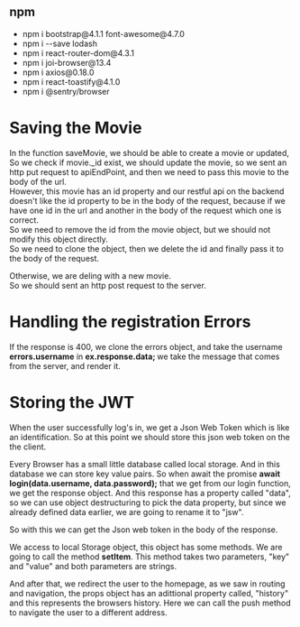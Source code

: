 ## npm

<ul> 
<li>npm i bootstrap@4.1.1 font-awesome@4.7.0</li>
<li>npm i --save lodash</li>
<li>npm i react-router-dom@4.3.1</li>
<li>npm i joi-browser@13.4</li>
<li>npm i axios@0.18.0</li>
<li>npm i react-toastify@4.1.0</li>
<li>npm i @sentry/browser</li>
</ul>

<h1>Saving the Movie</h1>
<p>
In the function saveMovie, we should be able to create a movie or updated,
So we check if movie._id exist, we should update the movie, so we sent an http put request to apiEndPoint, and then we need to pass this movie to the body of the url.<br>
However, this movie has an id property and our restful api on the backend doesn't like the id property to be in the body of the request, because if we have one id in the url and another in the body of the request which one is correct.<br>
So we need to remove the id from the movie object, but we should not modify this object directly.<br>
So we need to clone the object, then we delete the id and finally pass it to the body of the request.
</p>
<p> 
Otherwise, we are deling with a new movie.
<br>
So we should sent an http post request to the server.
</p>

<h1>Handling the registration Errors</h1>
<p>If the response is 400, we clone the errors object, and take the username <b>errors.username</b> 
in <b>ex.response.data; </b> we take the message that comes from the server, and render it.
</p>

<h1>Storing the JWT</h1>
<p>When the user successfully log's in,  we get a Json Web Token which is like an identification.
So at this point we should store this json web token on the the client.
</p>
<p>Every Browser has a small little database called local storage. And in this database we can store key value pairs. So when await the promise  <b>await login(data.username, data.password);</b> that we get from our login function, we get the response object. And this response has a property called "data", so we can use object destructuring to pick the data property, but since we already defined data earlier, we are going to rename it to "jsw".  </p>

<p>
So with this we can get the Json web token in the body of the response.
</p>
We access to local Storage object, this object has some methods. We are going to call the method 
<b>setItem</b>. This method takes two parameters, "key" and "value" and both parameters are strings.
<p>
And after that, we redirect the user to the homepage, as we saw in routing and navigation, the props object has an adittional property called, "history" and this represents the browsers history. Here we can call the push method to navigate the user to a different address.
</p>
